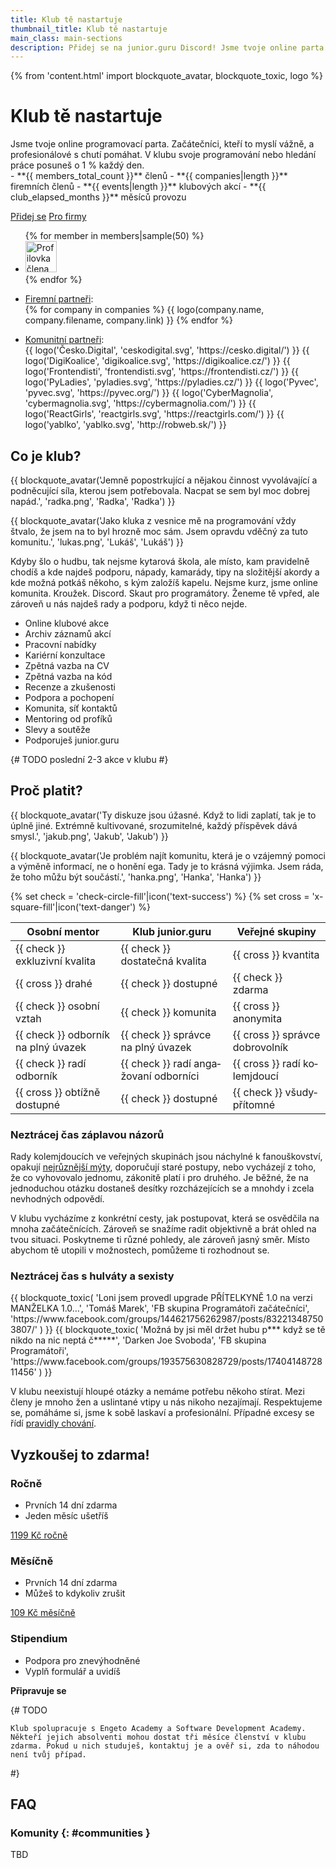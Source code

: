 ```yaml
---
title: Klub tě nastartuje
thumbnail_title: Klub tě nastartuje
main_class: main-sections
description: Přidej se na junior.guru Discord! Jsme tvoje online parta začátečníků, kteří to myslí vážně, a profesionálů s chutí pomáhat. Svoje programování nebo hledání práce posuneš o 1 % každý den.
---
```

{% from 'content.html' import blockquote_avatar, blockquote_toxic, logo %}

# Klub tě nastartuje

<div class="lead" markdown="1">
Jsme tvoje online programovací parta. Začátečníci, kteří to myslí vážně, a profesionálové s chutí pomáhat. V klubu svoje programování nebo hledání práce posuneš o 1 % každý den.
</div>

<div class="numbers" markdown="1">
- **{{ members_total_count }}** členů
- **{{ companies|length }}** firemních členů
- **{{ events|length }}** klubových akcí
- **{{ club_elapsed_months }}** měsíců provozu
</div>

<a class="btn btn-primary" href="#pricing">Přidej se</a>
<a class="btn btn-outline-primary" href="{{ 'hire-juniors/'|url }}">Pro firmy</a>

<div class="members">
    <ul class="members-list">
        {% for member in members|sample(50) %}
        <li class="members-item">
            <img width="50" height="50" class="members-image" src="{{ ('static/' + member.avatar_path)|url }}" alt="Profilovka člena {{ member.id }}">
        </li>
        {% endfor %}
    </ul>
</div>

<ul class="logos">
    <li class="logos-item logos-caption">
        <a href="{{ 'hire-juniors/'|url }}">Firemní partneři</a>:
    </li>
    {% for company in companies %}
        {{ logo(company.name, company.filename, company.link) }}
    {% endfor %}
</ul>
<ul class="logos grayscale">
    <li class="logos-item logos-caption">
        <a href="#communities">Komunitní partneři</a>:
    </li>
    {{ logo('Česko.Digital', 'ceskodigital.svg', 'https://cesko.digital/') }}
    {{ logo('DigiKoalice', 'digikoalice.svg', 'https://digikoalice.cz/') }}
    {{ logo('Frontendisti', 'frontendisti.svg', 'https://frontendisti.cz/') }}
    {{ logo('PyLadies', 'pyladies.svg', 'https://pyladies.cz/') }}
    {{ logo('Pyvec', 'pyvec.svg', 'https://pyvec.org/') }}
    {{ logo('CyberMagnolia', 'cybermagnolia.svg', 'https://cybermagnolia.com/') }}
    {{ logo('ReactGirls', 'reactgirls.svg', 'https://reactgirls.com/') }}
    {{ logo('yablko', 'yablko.svg', 'http://robweb.sk/') }}
</ul>

<section markdown="1">

## Co je klub?

<div class="blockquotes-2">
{{ blockquote_avatar('Jemně popostrkující a nějakou činnost vyvolávající a podněcující síla, kterou jsem potřebovala. Nacpat se sem byl moc dobrej napád.', 'radka.png', 'Radka', 'Radka') }}

{{ blockquote_avatar('Jako kluka z vesnice mě na programování vždy štvalo, že jsem na to byl hrozně moc sám. Jsem opravdu vděčný za tuto komunitu.', 'lukas.png', 'Lukáš', 'Lukáš') }}
</div>

Kdyby šlo o hudbu, tak nejsme kytarová škola, ale místo, kam pravidelně chodíš a kde najdeš podporu, nápady, kamarády, tipy na složitější akordy a kde možná potkáš někoho, s kým založíš kapelu. Nejsme kurz, jsme online komunita. Kroužek. Discord. Skaut pro programátory. Ženeme tě vpřed, ale zároveň u nás najdeš rady a podporu, když ti něco nejde.

<div class="icons">
    <ul class="icons-list">
        <li class="icons-item">
            <i class="bi bi-play-btn"></i>
            Online klubové akce
        </li>
        <li class="icons-item">
            <i class="bi bi-clock-history"></i>
            Archiv záznamů akcí
        </li>
        <li class="icons-item">
            <i class="bi bi-list-check"></i>
            Pracovní nabídky
        </li>
        <li class="icons-item">
            <i class="bi bi-compass"></i>
            Kariérní konzultace
        </li>
        <li class="icons-item">
            <i class="bi bi-person-check"></i>
            Zpětná vazba na&nbsp;CV
        </li>
        <li class="icons-item">
            <i class="bi bi-code-slash"></i>
            Zpětná vazba na&nbsp;kód
        </li>
        <li class="icons-item">
            <i class="bi bi-chat-dots"></i>
            Recenze a&nbsp;zkušenosti
        </li>
        <li class="icons-item">
            <i class="bi bi-heart"></i>
            Podpora a&nbsp;pochopení
        </li>
        <li class="icons-item">
            <i class="bi bi-person-plus"></i>
            Komunita, síť&nbsp;kontaktů
        </li>
        <li class="icons-item">
            <i class="bi bi-lightbulb"></i>
            Mentoring od&nbsp;profíků
        </li>
        <li class="icons-item">
            <i class="bi bi-patch-plus"></i>
            Slevy a&nbsp;soutěže
        </li>
        <li class="icons-item">
            <i class="bi bi-hand-thumbs-up"></i>
            Podporuješ junior.guru
        </li>
    </ul>
</div>

{#
    TODO poslední 2-3 akce v klubu
#}

</section>
<div class="section-background gray-white without-border-bottom" markdown="1">
<section markdown="1">

## Proč platit?

<div class="blockquotes-2">
{{ blockquote_avatar('Ty diskuze jsou úžasné. Když to lidi zaplatí, tak je to úplně jiné. Extrémně kultivované, srozumitelné, každý příspěvek dává smysl.', 'jakub.png', 'Jakub', 'Jakub') }}

{{ blockquote_avatar('Je problém najít komunitu, která je o vzájemný pomoci a výměně informací, ne o honění ega. Tady je to krásná výjimka. Jsem ráda, že toho můžu být součástí.', 'hanka.png', 'Hanka', 'Hanka') }}
</div>

<div class="comparison" markdown="1">
{% set check = 'check-circle-fill'|icon('text-success') %}
{% set cross = 'x-square-fill'|icon('text-danger') %}

| Osobní mentor                       | Klub junior.guru                                | Veřejné skupiny                      |
|-------------------------------------|-------------------------------------------------|--------------------------------------|
| {{ check }} exkluzivní kvalita      | {{ check }} dostatečná kvalita                  | {{ cross }} kvantita                 |
| {{ cross }} drahé                   | {{ check }} dostupné                            | {{ check }} zdarma                   |
| {{ check }} osobní vztah            | {{ check }} komunita                            | {{ cross }} anonymita                |
| {{ check }} odborník na plný úvazek | {{ check }} správce na plný úvazek              | {{ cross }} správce dobro&shy;volník |
| {{ check }} radí odborník           | {{ check }} radí anga&shy;žo&shy;vaní odborníci | {{ cross }} radí ko&shy;lemjdoucí    |
| {{ cross }} obtížně dostupné        | {{ check }} dostupné                            | {{ check }} všudy&shy;přítomné       |
</div>

### Neztrácej čas záplavou názorů

Rady kolemjdoucích ve veřejných skupinách jsou náchylné k fanouškovství, opakují [nejrůznější mýty](/motivation/#myths), doporučují staré postupy, nebo vycházejí z toho, že co vyhovovalo jednomu, zákonitě platí i pro druhého. Je běžné, že na jednoduchou otázku dostaneš desítky rozcházejících se a mnohdy i zcela nevhodných odpovědí.

V klubu vycházíme z konkrétní cesty, jak postupovat, která se osvědčila na mnoha začátečnících. Zároveň se snažíme radit objektivně a brát ohled na tvou situaci. Poskytneme ti různé pohledy, ale zároveň jasný směr. Místo abychom tě utopili v možnostech, pomůžeme ti rozhodnout se.

### Neztrácej čas s hulváty a sexisty

<div class="blockquotes-2">
{{
    blockquote_toxic(
        'Loni jsem provedl upgrade PŘÍTELKYNĚ 1.0 na verzi MANŽELKA 1.0…',
        'Tomáš Marek',
        'FB skupina Programátoři začátečníci',
        'https://www.facebook.com/groups/144621756262987/posts/832213487503807/'
    )
}}
{{
    blockquote_toxic(
        'Možná by jsi měl držet hubu p*** když se tě nikdo na nic neptá č*****',
        'Darken Joe Svoboda',
        'FB skupina Programátoři',
        'https://www.facebook.com/groups/193575630828729/posts/1740414872811456'
    )
}}
</div>

V klubu neexistují hloupé otázky a nemáme potřebu někoho stírat. Mezi členy je mnoho žen a uslintané vtipy u nás nikoho nezajímají. Respektujeme se, pomáháme si, jsme k sobě laskaví a profesionální. Případné excesy se řídí [pravidly chování](/coc/).

</section>
</div>
<div class="section-background yellow-light">
<section id="pricing">
    <div class="pricing-container">
        <h2>Vyzkoušej to zdarma!</h2>
        <div class="pricing">
            <div class="pricing-block">
                <h3 class="pricing-heading">Ročně</h3>
                <ul class="pricing-benefits">
                    <li class="pricing-benefits-item">Prvních 14 dní zdarma</li>
                    <li class="pricing-benefits-item">Jeden měsíc ušetříš</li>
                </ul>
                <a class="pricing-button" href="https://juniorguru.memberful.com/checkout?plan=59574">1199 Kč ročně</a>
            </div>
            <div class="pricing-block">
                <h3 class="pricing-heading">Měsíčně</h3>
                <ul class="pricing-benefits">
                    <li class="pricing-benefits-item">Prvních 14 dní zdarma</li>
                    <li class="pricing-benefits-item">Můžeš to kdykoliv zrušit</li>
                </ul>
                <a class="pricing-button" href="https://juniorguru.memberful.com/checkout?plan=59515">109 Kč měsíčně</a>
            </div>
            <div class="pricing-block">
                <h3 class="pricing-heading">Stipendium</h3>
                <ul class="pricing-benefits">
                    <li class="pricing-benefits-item">Podpora pro znevýhodněné</li>
                    <li class="pricing-benefits-item">Vyplň formulář a uvidíš</li>
                </ul>
                <strong class="pricing-button disabled">Připravuje se</strong>
            </div>
        </div>
    </div>
</section>
</div>

{#
    TODO

    Klub spolupracuje s Engeto Academy a Software Development Academy. Někteří jejich absolventi mohou dostat tři měsíce členství v klubu zdarma. Pokud u nich studuješ, kontaktuj je a ověř si, zda to náhodou není tvůj případ.
#}

<section markdown="1">

## FAQ

### Komunity {: #communities }

TBD

</section>
